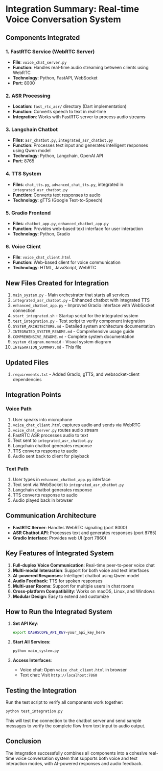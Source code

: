 # Integration Summary: Real-time Voice Conversation System

## Components Integrated

### 1. FastRTC Service (WebRTC Server)
- **File**: `voice_chat_server.py`
- **Function**: Handles real-time audio streaming between clients using WebRTC
- **Technology**: Python, FastAPI, WebSocket
- **Port**: 8000

### 2. ASR Processing
- **Location**: `fast_rtc_asr/` directory (Dart implementation)
- **Function**: Converts speech to text in real-time
- **Integration**: Works with FastRTC server to process audio streams

### 3. Langchain Chatbot
- **Files**: `asr_chatbot.py`, `integrated_asr_chatbot.py`
- **Function**: Processes text input and generates intelligent responses using Qwen model
- **Technology**: Python, Langchain, OpenAI API
- **Port**: 8765

### 4. TTS System
- **Files**: `chat_tts.py`, `advanced_chat_tts.py`, integrated in `integrated_asr_chatbot.py`
- **Function**: Converts text responses to audio
- **Technology**: gTTS (Google Text-to-Speech)

### 5. Gradio Frontend
- **Files**: `chatbot_app.py`, `enhanced_chatbot_app.py`
- **Function**: Provides web-based text interface for user interaction
- **Technology**: Python, Gradio

### 6. Voice Client
- **File**: `voice_chat_client.html`
- **Function**: Web-based client for voice communication
- **Technology**: HTML, JavaScript, WebRTC

## New Files Created for Integration

1. `main_system.py` - Main orchestrator that starts all services
2. `integrated_asr_chatbot.py` - Enhanced chatbot with integrated TTS
3. `enhanced_chatbot_app.py` - Improved Gradio interface with WebSocket connection
4. `start_integrated.sh` - Startup script for the integrated system
5. `test_integration.py` - Test script to verify component integration
6. `SYSTEM_ARCHITECTURE.md` - Detailed system architecture documentation
7. `INTEGRATED_SYSTEM_README.md` - Comprehensive usage guide
8. `COMPREHENSIVE_README.md` - Complete system documentation
9. `system_diagram.mermaid` - Visual system diagram
10. `INTEGRATION_SUMMARY.md` - This file

## Updated Files

1. `requirements.txt` - Added Gradio, gTTS, and websocket-client dependencies

## Integration Points

### Voice Path
1. User speaks into microphone
2. `voice_chat_client.html` captures audio and sends via WebRTC
3. `voice_chat_server.py` routes audio stream
4. FastRTC ASR processes audio to text
5. Text sent to `integrated_asr_chatbot.py`
6. Langchain chatbot generates response
7. TTS converts response to audio
8. Audio sent back to client for playback

### Text Path
1. User types in `enhanced_chatbot_app.py` interface
2. Text sent via WebSocket to `integrated_asr_chatbot.py`
3. Langchain chatbot generates response
4. TTS converts response to audio
5. Audio played back in browser

## Communication Architecture

- **FastRTC Server**: Handles WebRTC signaling (port 8000)
- **ASR Chatbot API**: Processes text and generates responses (port 8765)
- **Gradio Interface**: Provides web UI (port 7860)

## Key Features of Integrated System

1. **Full-duplex Voice Communication**: Real-time peer-to-peer voice chat
2. **Multi-modal Interaction**: Support for both voice and text interfaces
3. **AI-powered Responses**: Intelligent chatbot using Qwen model
4. **Audio Feedback**: TTS for spoken responses
5. **Multi-user Rooms**: Support for multiple users in chat rooms
6. **Cross-platform Compatibility**: Works on macOS, Linux, and Windows
7. **Modular Design**: Easy to extend and customize

## How to Run the Integrated System

1. **Set API Key**:
   ```bash
   export DASHSCOPE_API_KEY=your_api_key_here
   ```

2. **Start All Services**:
   ```bash
   python main_system.py
   ```

3. **Access Interfaces**:
   - Voice chat: Open `voice_chat_client.html` in browser
   - Text chat: Visit `http://localhost:7860`

## Testing the Integration

Run the test script to verify all components work together:
```bash
python test_integration.py
```

This will test the connection to the chatbot server and send sample messages to verify the complete flow from text input to audio output.

## Conclusion

The integration successfully combines all components into a cohesive real-time voice conversation system that supports both voice and text interaction modes, with AI-powered responses and audio feedback.